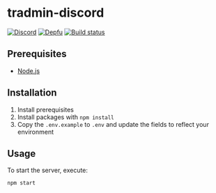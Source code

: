 tradmin-discord
================
[![Discord](https://discordapp.com/api/guilds/761634353859395595/embed.png)](https://discord.gg/tJFNC5Y)
[![Depfu](https://badges.depfu.com/badges/92eef5e47334909fa2607f4ce19f3f09/count.svg)](https://depfu.com/github/guidojw/tradmin-discord?project_id=10683)
[![Build status](https://badge.buildkite.com/d24e285460d1d6be0dda2c9d009b3fb1e4ec396d24d9ca8c42.svg)](https://buildkite.com/guidos-projects/tradmin-discord)

## Prerequisites
* [Node.js](https://nodejs.org/en/download/current/)

## Installation
1. Install prerequisites
2. Install packages with `npm install`
3. Copy the `.env.example` to `.env` and update the fields to reflect your environment

## Usage
To start the server, execute:

    npm start
